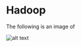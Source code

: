 # Hadoop

The following is an image of 

![alt text](https://github.com/aiday-mar/Images/blob/master/Hadoop_Overview.JPG?raw=true)
